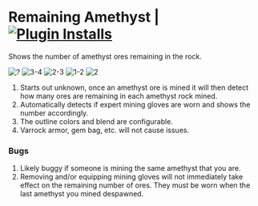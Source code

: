 # Remaining Amethyst | [![Plugin Installs](http://img.shields.io/endpoint?url=https://api.runelite.net/pluginhub/shields/installs/plugin/remaining-amethyst)](https://runelite.net/plugin-hub/Marshallez)
Shows the number of amethyst ores remaining in the rock.

![?](https://github.com/user-attachments/assets/4cb20dab-44c8-47ed-bf6c-66d645f0cbc9)
![3-4](https://github.com/user-attachments/assets/d44a6865-4f50-446a-a6f5-71ce387ad901)
![2-3](https://github.com/user-attachments/assets/129b23e0-23e3-428a-a028-14e4eaae714d)
![1-2](https://github.com/user-attachments/assets/15c8ba32-b03e-438e-a0c1-21bb1f30e21c)
![2](https://github.com/user-attachments/assets/4ccc3293-2d84-4fbb-a673-df9481100d2a)

1. Starts out unknown, once an amethyst ore is mined it will then detect how many ores are remaining in each amethyst rock mined.
2. Automatically detects if expert mining gloves are worn and shows the number accordingly.
3. The outline colors and blend are configurable.
4. Varrock armor, gem bag, etc. will not cause issues.

### Bugs
1. Likely buggy if someone is mining the same amethyst that you are.
2. Removing and/or equipping mining gloves will not immediately take effect on the remaining number of ores. They must be worn when the last amethyst you mined despawned.
